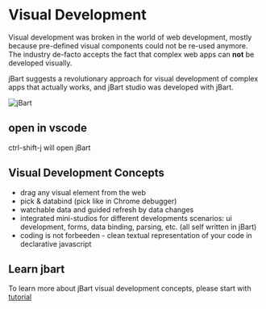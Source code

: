 # Visual Development

Visual development was broken in the world of web development, mostly because pre-defined visual components could not be re-used anymore.
The industry de-facto accepts the fact that complex web apps can **not** be developed visually.

jBart suggests a revolutionary approach for visual development of complex apps that actually works,
and jBart studio was developed with jBart.

![jBart](https://storage.googleapis.com/letmesee1/p80kd9kkn6/files/a350b50375cf4e1a8b98d1d4137879e4_data_binding.gif)

## open in vscode
ctrl-shift-j will open jBart

## Visual Development Concepts
- drag any visual element from the web
- pick & databind (pick like in Chrome debugger)
- watchable data and guided refresh by data changes
- integrated mini-studios for different developments scenarios: ui development, forms, data binding, parsing, etc. (all self written in jBart)
- coding is not forbeeden - clean textual representation of your code in declarative javascript

## Learn jbart
To learn more about jBart visual development concepts, please start with [tutorial](https://jb-letmesee.appspot.com/LetMeSee/p80kd9kkn6.html?roomid=hd8mns)

